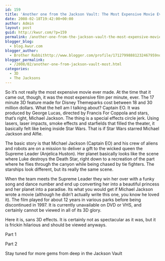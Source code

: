 ```yaml
---
id: 159
title: 'Another one from the Jackson Vault: The Most Expensive Movie Ever Made'
date: 2008-02-18T19:42:00+00:00
author: Admin
layout: post
guid: http://kwur.com/?p=159
permalink: /another-one-from-the-jackson-vault-the-most-expensive-movie-ever-made/
blogger_blog:
  - blog.kwur.com
blogger_author:
  - Brother Rabbithttp://www.blogger.com/profile/17127998881232467959noreply@blogger.com
blogger_permalink:
  - /2008/02/another-one-from-jackson-vault-most.html
categories:
  - 3D
  - The Jacksons
---
```

<div class="pf-content">
  <p>
    So it’s not really the most expensive movie ever made. At the time that it came out, though, it was the most expensive film per minute, ever. The 17 minute 3D feature made for Disney Themeparks cost between 18 and 30 million dollars. What the hell am I talking about? Captain EO. It was produced by George Lucas, directed by Francis For Coppola and stars, that’s right, Michael Jackson. The thing is a special effects circle jerk. Using lasers, laser impacts, smoke effects and starfields that filled the theater, it basically felt like being inside Star Wars. That is if Star Wars starred Michael Jackson and Alfie.
  </p>
  
  <p>
    The basic story is that Michael Jackson (Captain EO) and his crew of aliens and robots are on a mission to deliver a gift to the wicked queen the Supreme Leader (Anjelica Huston). Her planet basically looks like the scene where Luke destroys the Death Star, right down to a recreation of the part where he flies through the canyon while being chased by tie fighters. The starships look different, but its really the same scene.
  </p>
  
  <p>
    When the team meets the Supreme Leader they win her over with a funky song and dance number and end up converting her into a beautiful princess and her planet into a paradise. Its what you would get if Michael Jackson wrote a movie (although he didn’t actually write this one, you know he loved it). The film played for about 12 years in various parks before being discontinued in 1997. It is currently unavailable on DVD or VHS, and certainly cannot be viewed in all of its 3D glory.
  </p>
  
  <p>
    Here it is, sans 3D effects. It is certainly not as spectacular as it was, but it is frickin hilarious and should be viewed anyways.
  </p>
  
  <p>
    Part 1<br />
  </p>
  
  <p>
    Part 2<br />
  </p>
  
  <p>
    Stay tuned for more gems from deep in the Jackson Vault
  </p>
</div>